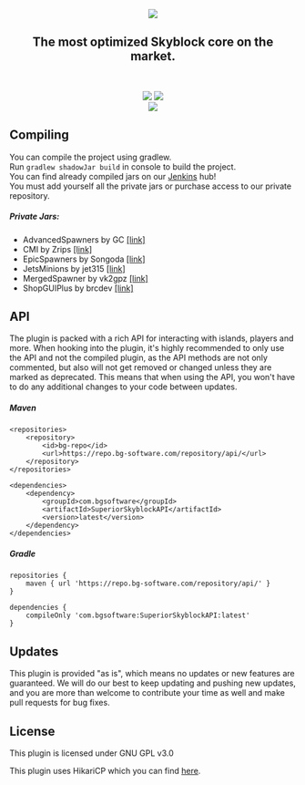 <p align="center">
<img src="https://bg-software.com/imgs/superiorskyblock-logo.png" />
<h2 align="center">The most optimized Skyblock core on the market.</h2>
</p>
<br>
<p align="center">
<a href="https://bg-software.com/discord/"><img src="https://img.shields.io/discord/293212540723396608?color=7289DA&label=Discord&logo=discord&logoColor=7289DA&link=https://bg-software.com/discord/"></a>
<a href="https://bg-software.com/patreon/"><img src="https://img.shields.io/badge/-Support_on_Patreon-F96854.svg?logo=patreon&style=flat&logoColor=white&link=https://bg-software.com/patreon/"></a><br>
<a href=""><img src="https://img.shields.io/maintenance/yes/2021"></a>
</p>

## Compiling

You can compile the project using gradlew.<br>
Run `gradlew shadowJar build` in console to build the project.<br>
You can find already compiled jars on our [Jenkins](https://hub.bg-software.com/) hub!<br>
You must add yourself all the private jars or purchase access to our private repository.

##### Private Jars:

- AdvancedSpawners by GC [[link]](https://advancedplugins.net/item/2)
- CMI by Zrips [[link]](https://www.spigotmc.org/resources/3742/)
- EpicSpawners by Songoda [[link]](https://songoda.com/marketplace/product/13)
- JetsMinions by jet315 [[link]](https://www.spigotmc.org/resources/59972/)
- MergedSpawner by vk2gpz [[link]](https://polymart.org/resource/189)
- ShopGUIPlus by brcdev [[link]](https://www.spigotmc.org/resources/6515/)

## API

The plugin is packed with a rich API for interacting with islands, players and more. When hooking into the plugin, it's
highly recommended to only use the API and not the compiled plugin, as the API methods are not only commented, but also
will not get removed or changed unless they are marked as deprecated. This means that when using the API, you won't have
to do any additional changes to your code between updates.

##### Maven

```
<repositories>
    <repository>
        <id>bg-repo</id>
        <url>https://repo.bg-software.com/repository/api/</url>
    </repository>
</repositories>

<dependencies>
    <dependency>
        <groupId>com.bgsoftware</groupId>
        <artifactId>SuperiorSkyblockAPI</artifactId>
        <version>latest</version>
    </dependency>
</dependencies>
```

##### Gradle

```
repositories {
    maven { url 'https://repo.bg-software.com/repository/api/' }
}

dependencies {
    compileOnly 'com.bgsoftware:SuperiorSkyblockAPI:latest'
}
```

## Updates

This plugin is provided "as is", which means no updates or new features are guaranteed. We will do our best to keep
updating and pushing new updates, and you are more than welcome to contribute your time as well and make pull requests
for bug fixes.

## License

This plugin is licensed under GNU GPL v3.0

This plugin uses HikariCP which you can find [here](https://github.com/brettwooldridge/HikariCP).

